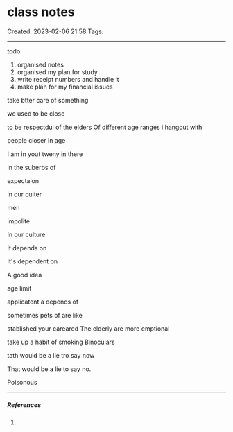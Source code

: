 # class notes
Created: 2023-02-06 21:58
Tags: 
____
todo:
1. organised notes 
2. organised my plan for study
3. write receipt numbers and handle it
4. make plan for my financial issues


take btter care of something

we used to be close

to be respectdul of the elders
Of different age ranges
i hangout with 

people closer in age 

I am in yout tweny
in there 

in the suberbs of

expectaion

in our culter 


men

impolite

In our culture

It depends on

It's dependent on

A good idea


age limit


applicatent 
a depends of

sometimes pets of are like

stablished your careared
The elderly are more emptional

take up a habit of smoking
Binoculars

tath would be a lie tro say now

That would be a lie to say no.

Poisonous




_____
##### References
1.

